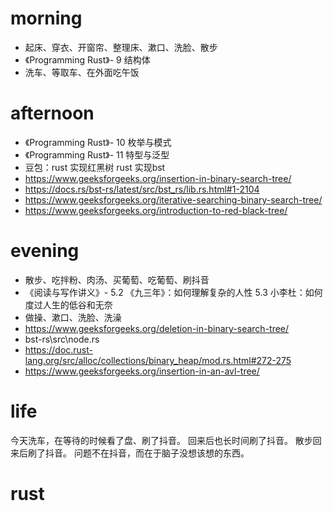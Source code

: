 # morning
* 起床、穿衣、开窗帘、整理床、漱口、洗脸、散步
* 《Programming Rust》- 9 结构体
* 洗车、等取车、在外面吃午饭
# afternoon
* 《Programming Rust》- 10 枚举与模式
* 《Programming Rust》- 11 特型与泛型
* 豆包：rust 实现红黑树
        rust 实现bst
* https://www.geeksforgeeks.org/insertion-in-binary-search-tree/
* https://docs.rs/bst-rs/latest/src/bst_rs/lib.rs.html#1-2104
* https://www.geeksforgeeks.org/iterative-searching-binary-search-tree/
* https://www.geeksforgeeks.org/introduction-to-red-black-tree/
# evening
* 散步、吃拌粉、肉汤、买葡萄、吃葡萄、刷抖音
* 《阅读与写作讲义》- 5.2 《九三年》：如何理解复杂的人性
                    5.3 小李杜：如何度过人生的低谷和无奈
* 做操、漱口、洗脸、洗澡
* https://www.geeksforgeeks.org/deletion-in-binary-search-tree/
* bst-rs\src\node.rs
* https://doc.rust-lang.org/src/alloc/collections/binary_heap/mod.rs.html#272-275
* https://www.geeksforgeeks.org/insertion-in-an-avl-tree/

# life
今天洗车，在等待的时候看了盘、刷了抖音。
回来后也长时间刷了抖音。
散步回来后刷了抖音。
问题不在抖音，而在于脑子没想该想的东西。

# rust
